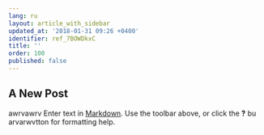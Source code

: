 ```yaml
---
lang: ru
layout: article_with_sidebar
updated_at: '2018-01-31 09:26 +0400'
identifier: ref_7BOWDkxC
title: ''
order: 100
published: false
---
```

## A New Post
awrvawrv
Enter text in [Markdown](http://daringfireball.net/projects/markdown/). Use the toolbar above, or click the **?** bu arvarwvtton for formatting help.
